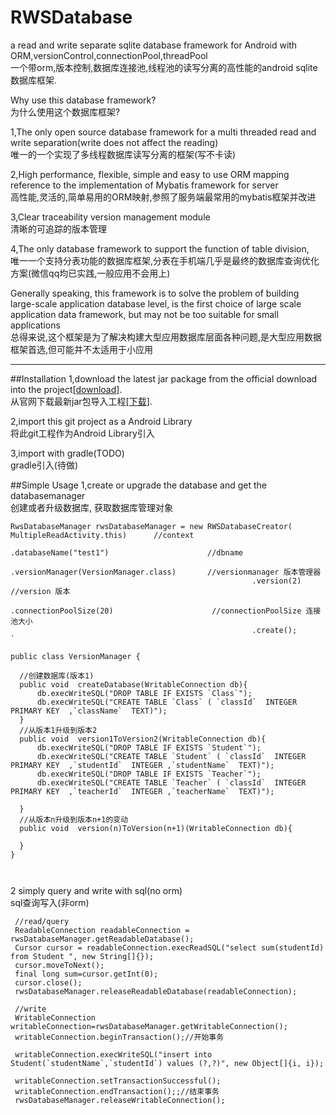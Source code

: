 # RWSDatabase
a read and write  separate sqlite database framework for Android with ORM,versionControl,connectionPool,threadPool  
一个带orm,版本控制,数据库连接池,线程池的读写分离的高性能的android sqlite数据库框架.

Why use this database framework?  
为什么使用这个数据库框架?

1,The only open source database framework for a multi threaded read and write separation(write does not affect the reading)  
唯一的一个实现了多线程数据库读写分离的框架(写不卡读)

2,High performance, flexible, simple and easy to use ORM mapping reference to the implementation of Mybatis framework for server  
高性能,灵活的,简单易用的ORM映射,参照了服务端最常用的mybatis框架并改进

3,Clear traceability version management module  
清晰的可追踪的版本管理

4,The only database framework to support the function of table division,  
唯一一个支持分表功能的数据库框架,分表在手机端几乎是最终的数据库查询优化方案(微信qq均已实践,一般应用不会用上)

Generally speaking, this framework is to solve the problem of building large-scale application database level, is the first choice of large scale application data framework, but may not be too suitable for small applications  
总得来说,这个框架是为了解决构建大型应用数据库层面各种问题,是大型应用数据框架首选,但可能并不太适用于小应用
***
##Installation
1,download the latest jar package from the official download into the project[[download]](wwww.codeingdie.com/RWSDatabase).  
从官网下载最新jar包导入工程[[下载]](wwww.codeingdie.com/RWSDatabase).

2,import this git project as a Android Library  
将此git工程作为Android Library引入

3,import with gradle(TODO)  
gradle引入(待做)



##Simple Usage
1,create or upgrade the database  and get the databasemanager  
创建或者升级数据库, 获取数据库管理对象
  ```
  RwsDatabaseManager rwsDatabaseManager = new RWSDatabaseCreator( MultipleReadActivity.this)      //context
                                                        .databaseName("test1")                      //dbname
                                                        .versionManager(VersionManager.class)       //versionmanager 版本管理器
                                                        .version(2)                                  //version 版本
                                                        .connectionPoolSize(20)                      //connectionPoolSize 连接池大小
                                                        .create();       `
  ```  
  ``` 
public class VersionManager {
    
    //创建数据库(版本1)
    public void  createDatabase(WritableConnection db){
        db.execWriteSQL("DROP TABLE IF EXISTS `Class`");
        db.execWriteSQL("CREATE TABLE `Class` ( `classId`  INTEGER PRIMARY KEY  ,`className`  TEXT)");
    }
    //从版本1升级到版本2
    public void  version1ToVersion2(WritableConnection db){
        db.execWriteSQL("DROP TABLE IF EXISTS `Student`");
        db.execWriteSQL("CREATE TABLE `Student` ( `classId`  INTEGER PRIMARY KEY  ,`studentId`  INTEGER ,`studentName`  TEXT)");
        db.execWriteSQL("DROP TABLE IF EXISTS `Teacher`");
        db.execWriteSQL("CREATE TABLE `Teacher` ( `classId`  INTEGER PRIMARY KEY  ,`teacherId`  INTEGER ,`teacherName`  TEXT)");

    }
    //从版本n升级到版本n+1的变动
    public void  version(n)ToVersion(n+1)(WritableConnection db){
     
    }
}

  
 
 ```  
 2 simply query and write  with sql(no orm)  
 sql查询写入(非orm)
 ``` 
  //read/query
  ReadableConnection readableConnection = rwsDatabaseManager.getReadableDatabase();
  Cursor cursor = readableConnection.execReadSQL("select sum(studentId)  from Student ", new String[]{});
  cursor.moveToNext();
  final long sum=cursor.getInt(0);
  cursor.close();
  rwsDatabaseManager.releaseReadableDatabase(readableConnection); 
     
  //write
  WritableConnection writableConnection=rwsDatabaseManager.getWritableConnection();
  writableConnection.beginTransaction();//开始事务
       
  writableConnection.execWriteSQL("insert into Student(`studentName`,`studentId`) values (?,?)", new Object[]{i, i});

  writableConnection.setTransactionSuccessful();
  writableConnection.endTransaction();;//结束事务
  rwsDatabaseManager.releaseWritableConnection();
 ```
